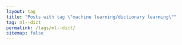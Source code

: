 ```yaml
---
layout: tag
title: "Posts with tag \"machine learning/dictionary learning\""
tag: ml--dict
permalink: /tags/ml--dict/
sitemap: false
---
```

